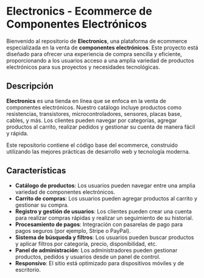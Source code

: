 # Electronics - Ecommerce de Componentes Electrónicos

Bienvenido al repositorio de **Electronics**, una plataforma de ecommerce especializada en la venta de **componentes electrónicos**. Este proyecto está diseñado para ofrecer una experiencia de compra sencilla y eficiente, proporcionando a los usuarios acceso a una amplia variedad de productos electrónicos para sus proyectos y necesidades tecnológicas.

## Descripción

**Electronics** es una tienda en línea que se enfoca en la venta de componentes electrónicos. Nuestro catálogo incluye productos como resistencias, transistores, microcontroladores, sensores, placas base, cables, y más. Los clientes pueden navegar por categorías, agregar productos al carrito, realizar pedidos y gestionar su cuenta de manera fácil y rápida.

Este repositorio contiene el código base del ecommerce, construido utilizando las mejores prácticas de desarrollo web y tecnología moderna.

## Características

- **Catálogo de productos**: Los usuarios pueden navegar entre una amplia variedad de componentes electrónicos.
- **Carrito de compras**: Los usuarios pueden agregar productos al carrito y gestionar su compra.
- **Registro y gestión de usuarios**: Los clientes pueden crear una cuenta para realizar compras rápidas y realizar un seguimiento de su historial.
- **Procesamiento de pagos**: Integración con pasarelas de pago para pagos seguros (por ejemplo, Stripe o PayPal).
- **Sistema de búsqueda y filtros**: Los usuarios pueden buscar productos y aplicar filtros por categoría, precio, disponibilidad, etc.
- **Panel de administración**: Los administradores pueden gestionar productos, pedidos y usuarios desde un panel de control.
- **Responsivo**: El sitio está optimizado para dispositivos móviles y de escritorio.
